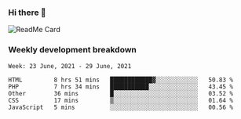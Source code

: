 ### Hi there 👋

<!--
**itzcy/itzcy** is a ✨ _special_ ✨ repository because its `README.md` (this file) appears on your GitHub profile.

Here are some ideas to get you started:

- 🔭 I’m currently working on ...
- 🌱 I’m currently learning ...
- 👯 I’m looking to collaborate on ...
- 🤔 I’m looking for help with ...
- 💬 Ask me about ...
- 📫 How to reach me: ...
- 😄 Pronouns: ...
- ⚡ Fun fact: ...
-->
![ReadMe Card](https://github-readme-stats.vercel.app/api?username=itzcy&show_icons=true&title_color=2d3198&icon_color=797cb8&text_color=24292e&bg_color=f6f8fa)

### Weekly development breakdown
<!--START_SECTION:waka-->
```text
Week: 23 June, 2021 - 29 June, 2021

HTML         8 hrs 51 mins   ████████████▓░░░░░░░░░░░░   50.83 % 
PHP          7 hrs 34 mins   ███████████░░░░░░░░░░░░░░   43.45 % 
Other        36 mins         █░░░░░░░░░░░░░░░░░░░░░░░░   03.52 % 
CSS          17 mins         ▒░░░░░░░░░░░░░░░░░░░░░░░░   01.64 % 
JavaScript   5 mins          ░░░░░░░░░░░░░░░░░░░░░░░░░   00.56 % 
```
<!--END_SECTION:waka-->
